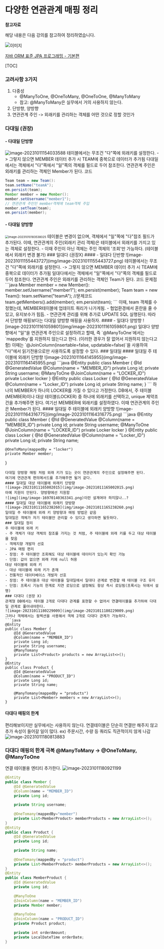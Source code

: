 # 다양한 연관관계 매핑 정리

**참고자료**

해당 내용은 다음 강의를 참고하여 정리하였습니다.

![이미지](https://cdn.inflearn.com/public/courses/324109/course_cover/161476f8-f0b7-4b04-b293-ce648c2ea445/kyh_jsp.png)

[자바 ORM 표준 JPA 프로그래밍 - 기본편](https://www.inflearn.com/course/ORM-JPA-Basic/dashboard)



[TOC]
### 고려사항 3가지
1. 다중성
   - @ManyToOne, @OneToMany, @OneToOne, @ManyToMany
   - 참고: @ManyToMany은 실무에서 거의 사용하지 않는다.
2. 단방향, 양방향
3. 연관관계 주인 -> 외래키를 관리하는 객체를 어떤 것으로 정할 것인가
### 다대일 (권장)
#### - 다대일 단방향
![image-20231011154033588](img/image-20231011154033588.png)
테이블에서는 무조건 "다"쪽에 외래키를 설정한다.
-> 그렇지 않으면 MEMBER 데이터 추가 시 TEAM에 중복으로 데이터가 추가됨
다대일에서는 객체에서 "다"쪽에서 "일"쪽의 객체를 필드로 두어 참조한다.
연관관계 주인은 외래키를 관리하는 객체인 Member가 된다.
코드
```java
Team team = new Team():
team.setName("teamA");
em.persist(team);
Member member = new Member():
member.setUsername("member1");
// 연관관계 주인인 member객체에 team객체 주입
member.setTeam(team);
em.persist(member);
```
#### - 다대일 양방향
<img src="img/image-20231010183538025.png" alt="image-20231010183538025" style="zoom: 67%;" />
테이블은 변경이 없으며, 객체에서 "일"쪽에 "다"참조 필드가 추가된다.
이때, 연관관계의 주인(외래키 관리 객체)은 테이블에서 외래키를 가지고 있는 객체로 설정한다.
- 이때 주인이 아닌 객체는 주인 객체의 '조회'만 가능하다. (테이블에서 외래키 변경 불가)
### 일대다 (권장X)
#### - 일대다 단반향
![image-20231011155443727](img/image-20231011155443727.png)
테이블에서는 무조건 "다"쪽에 외래키를 설정한다.
-> 그렇지 않으면 MEMBER 데이터 추가 시 TEAM에 중복으로 데이터가 추가됨
일대다에서는 객체에서 "일"쪽에서 "다"쪽의 객체를 필드로 두어 참조한다.
연관관계 주인은 외래키를 관리하는 객체인 Team가 된다.
코드 문제점
```java
Member member = new Member():
member.setUsername("member1");
em.persist(member);
Team team = new Team():
team.setName("teamA");
//문제코드
team.getMembers().add(member);
em.persist(team);
```
이때, team 객체를 수정했는데, MEMBER테이블에 업데이트 쿼리가 나가게됨.
- 협업환경에서 혼란을 줄 수 있고, 유지보수가 힘듬.
- 연관관계 관리를 위해 추가로 UPDATE SQL 실행된다.
따라서 단방향 매핑보다는 다대일 양방향 매핑을 사용하자.
#### - 일대다 양방향
![image-20231011161059801](img/image-20231011161059801.png)
일대다 양방향에서 "일"을 연관관계 주인으로 설정하려고 할때, 
즉 `@ManyToOne`에서는 `mappedby`를 지원하지 않는다고 한다. (이러한 경우가 잘 없어서 지원하지 않는다고 함)
이때는 `@JoinColumn(insertable=false, updatable=false)`을 사용하여 "다"에서 읽기전용으로만 사용하도록 설정할 수 있다.
### 일대일
#### 일대일 주 테이블에 외래키 단방향
![image-20231011164145955](img/image-20231011164145955.png)
```java
@Entity
public class Member {
    @Id @GeneratedValue
    @Column(name = "MEMBER_ID")
    private Long id;
    private String username;
 	@ManyToOne
    @JoinColumn(name = "LOCKER_ID")
    private Locker locker
}
@Entity
public class Locker {
    @Id @GeneratedValue
    @Column(name = "Locker_ID")
    private Long id;
    private String name;
}
```
하나의 MEMBER가 하나의 LOCKER를 가질 수 있다고 가정한다.
DB에서, 주 테이블(MEMBER)이나 대상 테이블(LOCKER) 중 하나에 외래키를 선택하고, unique 제약조건을 추가해주면 된다. 여기선 MEMBER에 외래키를 설정하였다.
이때 연관관계의 주인은 Member가 된다.
#### 일대일 주 테이블에 외래키 양방향
![image-20231011164316775](img/image-20231011164316775.png)
```java
@Entity
public class Member {
    @Id @GeneratedValue
    @Column(name = "MEMBER_ID")
    private Long id;
    private String username;
 	@ManyToOne
    @JoinColumn(name = "LOCKER_ID")
    private Locker locker
}
@Entity
public class Locker {
    @Id @GeneratedValue
    @Column(name = "Locker_ID")
    private Long id;
    private String name;
    
    @OneToMany(mappedBy = "locker")
    private Member member;
}
```
다대일 양방향 매핑 처럼 외래 키가 있는 곳이 연관관계의 주인으로 설정해주면 된다.
여기에 연관관계 편의메서드를 추가해주면 될거 같다.
#### 일대일 대상 테이블에 외래키 단방향
![image-20231011165002015](img/image-20231011165002015.png)
아예 지원이 안된다. 양방향에선 지원함
![img](img/image-16970140363341.png)이런 설계여야 하지않나..?
#### 일대일 대상 테이블에 외래키 양방향
![image-20231011165238260](img/image-20231011165238260.png)
일대일 주 테이블에 외래 키 양방향과 매핑 방법은 같음
일대일은 객체가 자기 테이블만 관리할 수 있다고 생각하면 될듯하다.
### 일대일 정리
주 테이블에 외래 키
- 주 객체가 대상 객체의 참조를 가지는 것 처럼, 주 테이블에 외래 키를 두고 대상 테이블을 찾음
- 객체지향 개발자 선호
- JPA 매핑 편리
- 장점: 주 테이블만 조회해도 대상 테이블에 데이터가 있는지 확인 가능
- 단점: 값이 없으면 외래 키에 null 허용
대상 테이블에 외래 키
- 대상 테이블에 외래 키가 존재
- 전통적인 데이터베이스 개발자 선호
- 장점: 주 테이블과 대상 테이블을 일대일에서 일대다 관계로 변경할 때 테이블 구조 유지
- 단점: 프록시 기능의 한계로 지연 로딩으로 설정해도 항상 즉시 로딩됨(프록시는 뒤에서 설명)
### 다대다 (권장 X)
관계형 DB에서는 테이블 2개로 다대다 관계를 표현할 수 없어서 연결테이블을 추가하여 다대일 관계로 풀어내야한다.
![image-20231011180229009](img/image-20231011180229009.png)
그러나 객체에서는 컬렉션을 사용해서 객체 2개로 다대다 관계가 가능하다.
```java
@Entity
public class Member {
    @Id @GeneratedValue
    @Column(name = "MEMBER_ID")
    private Long id;
    private String username;
    @ManyTomany
    private List<Product> products = new ArrayList<>();
}
@Entity
public class Product {
    @Id @GeneratedValue
    @Column(name = "PRODUCT_ID")
    private Long id;
    private String name;
    
    @ManyTomany(mappedBy = "products")
    private List<Member> members = new ArrayList<>();
}
```
#### 다대다 매핑의 한계
편리해보이지만 실무에서는 사용하지 않는다.
연결테이블은 단순히 연결만 해주지 않고 추가 속성이 들어갈 일이 많다. ex) 주문시간, 수량 등
쿼리도 직관적이지 않게 나감
![image-20231011180813883](img/image-20231011180813883.png)
### 다대다 매핑의 한계 극복 @ManyToMany -> @OneToMany, @ManyToOne
연결 테이블용 엔티티 추가한다.
![image-20231011180921199](img/image-20231011180921199.png)
```java
@Entity
public class Member {
    @Id @GeneratedValue
    @Column(name = "MEMBER_ID")
    private Long id;
    
    private String username;
    
    @OneTomany(mappedBy="member")
    private List<MemberProduct> memberProducts = new ArrayList<>();
}
@Entity
public class Product {
    @Id @GeneratedValue
    private Long id;
    
    private String name;
    
    @OneTomany(mappedBy = "product")
    private List<MemberProduct> memberProducts = new ArrayList<>();
}
@Entity
public class MemberProduct {
    @Id @GeneratedValue
    private Long id;
    
    @ManyToOne
    @JoinColumn(name = "MEMBER_ID")
    private Member member;
    
    @ManyToOne
    @JoinColumn(name = "PRODUCT_ID")
    private Product product;
    
    private int orderAmount;
    private LocalDateTime orderDate;
}
```
